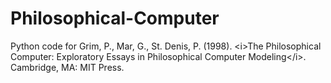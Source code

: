 # Philosophical-Computer
Python code for Grim, P., Mar, G., St. Denis, P. (1998). &lt;i>The Philosophical Computer: Exploratory Essays in Philosophical Computer Modeling&lt;/i>. Cambridge, MA: MIT Press.
